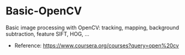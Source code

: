 # Basic-OpenCV
Basic image processing with OpenCV: tracking, mapping, background subtraction, feature SIFT, HOG, ...
- Reference: https://www.coursera.org/courses?query=open%20cv
